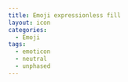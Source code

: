 ```yaml
---
title: Emoji expressionless fill
layout: icon
categories:
  - Emoji
tags:
  - emoticon
  - neutral
  - unphased
---
```

